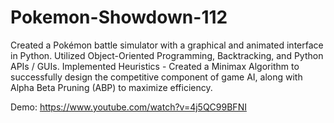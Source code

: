 # Pokemon-Showdown-112
Created a Pokémon battle simulator with a graphical and animated interface in Python. 
Utilized Object-Oriented Programming, Backtracking, and Python APIs / GUIs. 
Implemented Heuristics - Created a Minimax Algorithm to successfully design the competitive component of game AI, along with Alpha Beta Pruning (ABP) to maximize efficiency.


Demo: https://www.youtube.com/watch?v=4j5QC99BFNI
